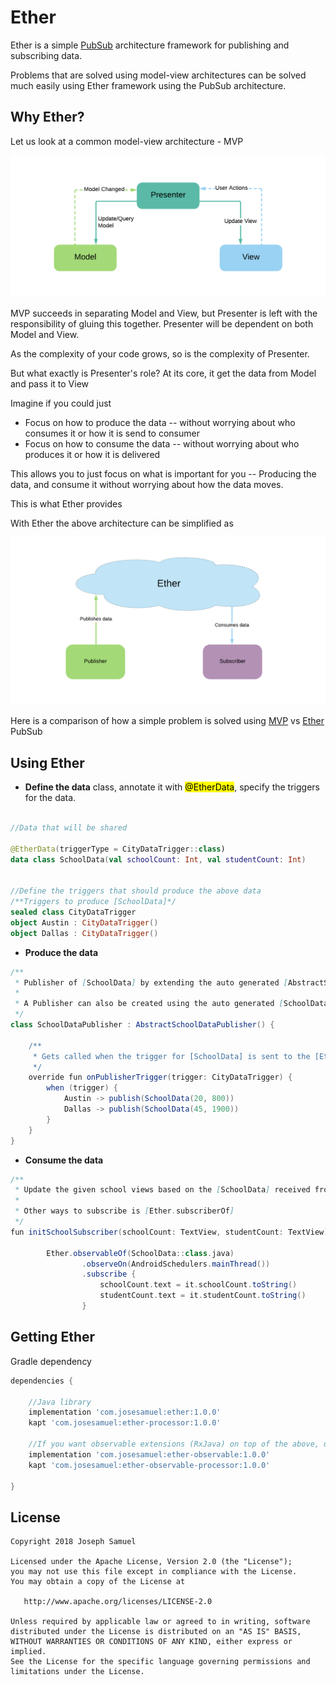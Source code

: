 # Ether

Ether is a simple [PubSub](https://en.wikipedia.org/wiki/Publish%E2%80%93subscribe_pattern) architecture framework for publishing and subscribing data. 

Problems that are solved using model-view architectures can be solved much easily using Ether framework using the PubSub architecture.

**Why Ether?**
--------

Let us look at a common model-view architecture - MVP

![MVP Pattern](docs/mvp.png)

MVP succeeds in separating Model and View, but Presenter is left with the responsibility of gluing this together. Presenter will be dependent on both Model and View. 

As the complexity of your code grows, so is the complexity of Presenter. 

But what exactly is Presenter's role? At its core, it get the data from Model and pass it to View

Imagine if you could just 

* Focus on how to produce the data -- without worrying about who consumes it or how it is send to consumer
* Focus on how to consume the data -- without worrying about who produces it or how it is delivered

This allows you to just focus on what is important for you -- Producing the data, and consume it without worrying about how the data moves. 
 
This is what Ether provides

With Ether the above architecture can be simplified as

![MVP Pattern](docs/ether.png)



Here is a comparison of how a simple problem is solved using [MVP](https://github.com/josesamuel/ether/tree/master/MVPSample/src/main/java/sample/mvp) vs [Ether](https://github.com/josesamuel/ether/tree/master/EtherSample/src/main/java/sample/ether) PubSub



**Using Ether**
--------


* **Define the data** class, annotate it with <mark>@EtherData</mark>, specify the triggers for the data. 

```kotlin

//Data that will be shared

@EtherData(triggerType = CityDataTrigger::class)
data class SchoolData(val schoolCount: Int, val studentCount: Int)


//Define the triggers that should produce the above data
/**Triggers to produce [SchoolData]*/
sealed class CityDataTrigger
object Austin : CityDataTrigger()
object Dallas : CityDataTrigger()

```

* **Produce the data**

```groovy
/**
 * Publisher of [SchoolData] by extending the auto generated [AbstractSchoolDataPublisher]
 *
 * A Publisher can also be created using the auto generated [SchoolDataPublisher]
 */
class SchoolDataPublisher : AbstractSchoolDataPublisher() {

    /**
     * Gets called when the trigger for [SchoolData] is sent to the [Ether]
     */
    override fun onPublisherTrigger(trigger: CityDataTrigger) {
        when (trigger) {
            Austin -> publish(SchoolData(20, 800))
            Dallas -> publish(SchoolData(45, 1900))
        }
    }
}
```

* **Consume the data**

```groovy
/**
 * Update the given school views based on the [SchoolData] received from [Ether]
 *
 * Other ways to subscribe is [Ether.subscriberOf]
 */
fun initSchoolSubscriber(schoolCount: TextView, studentCount: TextView) =

        Ether.observableOf(SchoolData::class.java)
                .observeOn(AndroidSchedulers.mainThread())
                .subscribe {
                    schoolCount.text = it.schoolCount.toString()
                    studentCount.text = it.studentCount.toString()
                }

```




Getting Ether
--------

Gradle dependency

```groovy
dependencies {

	//Java library
	implementation 'com.josesamuel:ether:1.0.0'
    kapt 'com.josesamuel:ether-processor:1.0.0'
   
    //If you want observable extensions (RxJava) on top of the above, use the following instead 
    implementation 'com.josesamuel:ether-observable:1.0.0'
    kapt 'com.josesamuel:ether-observable-processor:1.0.0'

}
```
License
-------

    Copyright 2018 Joseph Samuel

    Licensed under the Apache License, Version 2.0 (the "License");
    you may not use this file except in compliance with the License.
    You may obtain a copy of the License at

       http://www.apache.org/licenses/LICENSE-2.0

    Unless required by applicable law or agreed to in writing, software
    distributed under the License is distributed on an "AS IS" BASIS,
    WITHOUT WARRANTIES OR CONDITIONS OF ANY KIND, either express or implied.
    See the License for the specific language governing permissions and
    limitations under the License.


